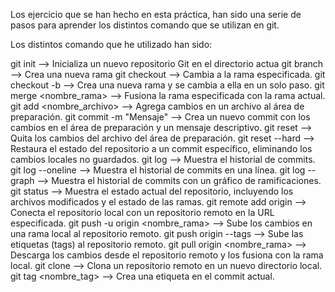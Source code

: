 Los ejercicio que se han hecho en esta práctica, han sido una serie de pasos para aprender los distintos comando que se utilizan en git.

Los distintos comando que he utilizado han sido:


git init --> Inicializa un nuevo repositorio Git en el directorio actua
git branch -->  Crea una nueva rama
git checkout --> Cambia a la rama especificada.
git checkout -b <nombre> --> Crea una nueva rama y se cambia a ella en un solo paso.
git merge <nombre_rama> --> Fusiona la rama especificada con la rama actual.
git add <nombre_archivo> --> Agrega cambios en un archivo al área de preparación.
git commit -m "Mensaje" --> Crea un nuevo commit con los cambios en el área de preparación y un mensaje descriptivo.
git reset <archivo> --> Quita los cambios del archivo del área de preparación.
git reset --hard <commit> --> Restaura el estado del repositorio a un commit específico, eliminando los cambios locales no guardados.
git log --> Muestra el historial de commits.
git log --oneline --> Muestra el historial de commits en una línea.
git log --graph --> Muestra el historial de commits con un gráfico de ramificaciones.
git status --> Muestra el estado actual del repositorio, incluyendo los archivos modificados y el estado de las ramas.
git remote add origin <URL> --> Conecta el repositorio local con un repositorio remoto en la URL especificada.
git push -u origin <nombre_rama> --> Sube los cambios en una rama local al repositorio remoto.
git push origin --tags --> Sube las etiquetas (tags) al repositorio remoto.
git pull origin <nombre_rama> --> Descarga los cambios desde el repositorio remoto y los fusiona con la rama local.
git clone <URL> --> Clona un repositorio remoto en un nuevo directorio local.
git tag <nombre_tag> --> Crea una etiqueta en el commit actual.
